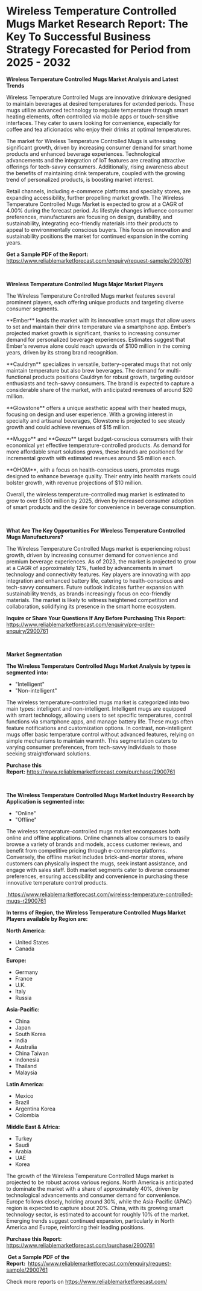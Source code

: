 <p><h1>Wireless Temperature Controlled Mugs Market Research Report: The Key To Successful Business Strategy Forecasted for Period from 2025 - 2032</h1></p><p><strong>Wireless Temperature Controlled Mugs Market Analysis and Latest Trends</strong></p>
<p><p>Wireless Temperature Controlled Mugs are innovative drinkware designed to maintain beverages at desired temperatures for extended periods. These mugs utilize advanced technology to regulate temperature through smart heating elements, often controlled via mobile apps or touch-sensitive interfaces. They cater to users looking for convenience, especially for coffee and tea aficionados who enjoy their drinks at optimal temperatures.</p><p>The market for Wireless Temperature Controlled Mugs is witnessing significant growth, driven by increasing consumer demand for smart home products and enhanced beverage experiences. Technological advancements and the integration of IoT features are creating attractive offerings for tech-savvy consumers. Additionally, rising awareness about the benefits of maintaining drink temperature, coupled with the growing trend of personalized products, is boosting market interest.</p><p>Retail channels, including e-commerce platforms and specialty stores, are expanding accessibility, further propelling market growth. The Wireless Temperature Controlled Mugs Market is expected to grow at a CAGR of 4.00% during the forecast period. As lifestyle changes influence consumer preferences, manufacturers are focusing on design, durability, and sustainability, integrating eco-friendly materials into their products to appeal to environmentally conscious buyers. This focus on innovation and sustainability positions the market for continued expansion in the coming years.</p></p>
<p><strong>Get a Sample PDF of the Report:&nbsp;</strong> <a href="https://www.reliablemarketforecast.com/enquiry/request-sample/2900761?utm_campaign=2324&utm_medium=2&utm_source=Github&utm_content=ia&utm_term=16032025&utm_id=wireless-temperature-controlled-mugs">https://www.reliablemarketforecast.com/enquiry/request-sample/2900761</a></p>
<p>&nbsp;</p>
<p><strong>Wireless Temperature Controlled Mugs Major Market Players</strong></p>
<p><p>The Wireless Temperature Controlled Mugs market features several prominent players, each offering unique products and targeting diverse consumer segments. </p><p>**Ember** leads the market with its innovative smart mugs that allow users to set and maintain their drink temperature via a smartphone app. Ember’s projected market growth is significant, thanks to increasing consumer demand for personalized beverage experiences. Estimates suggest that Ember's revenue alone could reach upwards of $100 million in the coming years, driven by its strong brand recognition.</p><p>**Cauldryn** specializes in versatile, battery-operated mugs that not only maintain temperature but also brew beverages. The demand for multi-functional products positions Cauldryn for robust growth, targeting outdoor enthusiasts and tech-savvy consumers. The brand is expected to capture a considerable share of the market, with anticipated revenues of around $20 million.</p><p>**Glowstone** offers a unique aesthetic appeal with their heated mugs, focusing on design and user experience. With a growing interest in specialty and artisanal beverages, Glowstone is projected to see steady growth and could achieve revenues of $15 million.</p><p>**Muggo** and **Geezo** target budget-conscious consumers with their economical yet effective temperature-controlled products. As demand for more affordable smart solutions grows, these brands are positioned for incremental growth with estimated revenues around $5 million each.</p><p>**OHOM**, with a focus on health-conscious users, promotes mugs designed to enhance beverage quality. Their entry into health markets could bolster growth, with revenue projections of $10 million.</p><p>Overall, the wireless temperature-controlled mug market is estimated to grow to over $500 million by 2025, driven by increased consumer adoption of smart products and the desire for convenience in beverage consumption.</p></p>
<p>&nbsp;</p>
<p><strong>What Are The Key Opportunities For Wireless Temperature Controlled Mugs Manufacturers?</strong></p>
<p><p>The Wireless Temperature Controlled Mugs market is experiencing robust growth, driven by increasing consumer demand for convenience and premium beverage experiences. As of 2023, the market is projected to grow at a CAGR of approximately 12%, fueled by advancements in smart technology and connectivity features. Key players are innovating with app integration and enhanced battery life, catering to health-conscious and tech-savvy consumers. Future outlook indicates further expansion with sustainability trends, as brands increasingly focus on eco-friendly materials. The market is likely to witness heightened competition and collaboration, solidifying its presence in the smart home ecosystem.</p></p>
<p><strong>Inquire or Share Your Questions If Any Before Purchasing This Report:</strong> <a href="https://www.reliablemarketforecast.com/enquiry/pre-order-enquiry/2900761?utm_campaign=2324&utm_medium=2&utm_source=Github&utm_content=ia&utm_term=16032025&utm_id=wireless-temperature-controlled-mugs">https://www.reliablemarketforecast.com/enquiry/pre-order-enquiry/2900761</a></p>
<p>&nbsp;</p>
<p><strong>Market Segmentation</strong></p>
<p><strong>The Wireless Temperature Controlled Mugs Market Analysis by types is segmented into:</strong></p>
<p><ul><li>"Intelligent"</li><li>"Non-intelligent"</li></ul></p>
<p><p>The wireless temperature-controlled mugs market is categorized into two main types: intelligent and non-intelligent. Intelligent mugs are equipped with smart technology, allowing users to set specific temperatures, control functions via smartphone apps, and manage battery life. These mugs often feature notifications and customization options. In contrast, non-intelligent mugs offer basic temperature control without advanced features, relying on simple mechanisms to maintain warmth. This segmentation caters to varying consumer preferences, from tech-savvy individuals to those seeking straightforward solutions.</p></p>
<p><strong>Purchase this Report:&nbsp;</strong><a href="https://www.reliablemarketforecast.com/purchase/2900761?utm_campaign=2324&utm_medium=2&utm_source=Github&utm_content=ia&utm_term=16032025&utm_id=wireless-temperature-controlled-mugs">https://www.reliablemarketforecast.com/purchase/2900761</a></p>
<p>&nbsp;</p>
<p><strong>The Wireless Temperature Controlled Mugs Market Industry Research by Application is segmented into:</strong></p>
<p><ul><li>"Online"</li><li>"Offline"</li></ul></p>
<p><p>The wireless temperature-controlled mugs market encompasses both online and offline applications. Online channels allow consumers to easily browse a variety of brands and models, access customer reviews, and benefit from competitive pricing through e-commerce platforms. Conversely, the offline market includes brick-and-mortar stores, where customers can physically inspect the mugs, seek instant assistance, and engage with sales staff. Both market segments cater to diverse consumer preferences, ensuring accessibility and convenience in purchasing these innovative temperature control products.</p></p>
<p><a href="https://www.reliablemarketforecast.com/wireless-temperature-controlled-mugs-r2900761?utm_campaign=2324&utm_medium=2&utm_source=Github&utm_content=ia&utm_term=16032025&utm_id=wireless-temperature-controlled-mugs">&nbsp;https://www.reliablemarketforecast.com/wireless-temperature-controlled-mugs-r2900761</a></p>
<p><strong>In terms of Region, the Wireless Temperature Controlled Mugs Market Players available by Region are:</strong></p>
<p>
    <p> <strong> North America: </strong>
        <ul>
            <li>United States</li>
            <li>Canada</li>
        </ul>
        </p> 
    <p> <strong> Europe: </strong>
        <ul>
            <li>Germany</li>
            <li>France</li>
            <li>U.K.</li>
            <li>Italy</li>
            <li>Russia</li>
        </ul>
        </p> 
    <p> <strong> Asia-Pacific: </strong>
        <ul>
            <li>China</li>
            <li>Japan</li>
            <li>South Korea</li>
            <li>India</li>
            <li>Australia</li>
            <li>China Taiwan</li>
            <li>Indonesia</li>
            <li>Thailand</li>
            <li>Malaysia</li>
        </ul>
        </p> 
    <p> <strong> Latin America: </strong>
        <ul>
            <li>Mexico</li>
            <li>Brazil</li>
            <li>Argentina Korea</li>
            <li>Colombia</li>
        </ul>
        </p> 
    <p> <strong> Middle East & Africa: </strong>
        <ul>
            <li>Turkey</li>
            <li>Saudi</li>
            <li>Arabia</li>
            <li>UAE</li>
            <li>Korea</li>
        </ul>
    </p>
    </p>
<p><p>The growth of the Wireless Temperature Controlled Mugs market is projected to be robust across various regions. North America is anticipated to dominate the market with a share of approximately 40%, driven by technological advancements and consumer demand for convenience. Europe follows closely, holding around 30%, while the Asia-Pacific (APAC) region is expected to capture about 20%. China, with its growing smart technology sector, is estimated to account for roughly 10% of the market. Emerging trends suggest continued expansion, particularly in North America and Europe, reinforcing their leading positions.</p></p>
<p><strong>Purchase this Report: </strong><a href="https://www.reliablemarketforecast.com/purchase/2900761?utm_campaign=2324&utm_medium=2&utm_source=Github&utm_content=ia&utm_term=16032025&utm_id=wireless-temperature-controlled-mugs">https://www.reliablemarketforecast.com/purchase/2900761</a></p>
<p>&nbsp;<strong>Get a Sample PDF of the Report:&nbsp;&nbsp;</strong><a href="https://www.reliablemarketforecast.com/enquiry/request-sample/2900761?utm_campaign=2324&utm_medium=2&utm_source=Github&utm_content=ia&utm_term=16032025&utm_id=wireless-temperature-controlled-mugs">https://www.reliablemarketforecast.com/enquiry/request-sample/2900761</a></p>
<p><strong></strong></p>
<p>Check more reports on <a href="https://www.reliablemarketforecast.com/?utm_campaign=2324&utm_medium=2&utm_source=Github&utm_content=ia&utm_term=16032025&utm_id=wireless-temperature-controlled-mugs">https://www.reliablemarketforecast.com/</a></p>